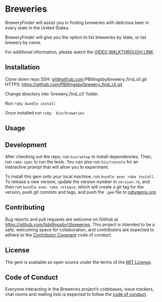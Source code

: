 # Breweries

BreweryFinder will assist you in finding breweries with delicious beer in every state in the United States.

BreweryFinder will give you the option to list breweries by state, or list brewery by name.

For additional information, please watch the [VIDEO WALKTHROUGH LINK](www.google.com)

## Installation

Clone down repo 
SSH: git@github.com:PBillingsby/brewery_find_cli.git<br>
HTTPS: https://github.com/PBillingsby/brewery_find_cli.git

Change directory into 'brewery_find_cli' folder.

Run ```ruby
bundle install```

Once installed run ```ruby 
bin/breweries```

## Usage

## Development

After checking out the repo, run `bin/setup` to install dependencies. Then, run `rake spec` to run the tests. You can also run `bin/console` for an interactive prompt that will allow you to experiment.

To install this gem onto your local machine, run `bundle exec rake install`. To release a new version, update the version number in `version.rb`, and then run `bundle exec rake release`, which will create a git tag for the version, push git commits and tags, and push the `.gem` file to [rubygems.org](https://rubygems.org).

## Contributing

Bug reports and pull requests are welcome on GitHub at https://github.com/[pbillingsby]/breweries. This project is intended to be a safe, welcoming space for collaboration, and contributors are expected to adhere to the [Contributor Covenant](http://contributor-covenant.org) code of conduct.

## License

The gem is available as open source under the terms of the [MIT License](https://opensource.org/licenses/MIT).

## Code of Conduct

Everyone interacting in the Breweries project’s codebases, issue trackers, chat rooms and mailing lists is expected to follow the [code of conduct](https://github.com/[USERNAME]/breweries/blob/master/CODE_OF_CONDUCT.md).
